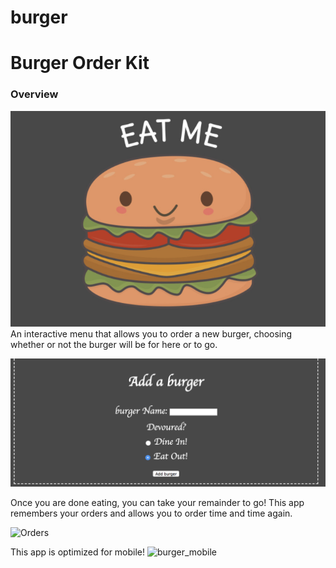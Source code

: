 # burger

# Burger Order Kit

### Overview
![Burger](https://github.com/coleve27/burger/blob/master/public/assets/images/title_pic.png?raw=true)
An interactive menu that allows you to order a new burger, choosing whether or not the burger will be for here or to go.

![Form](https://github.com/coleve27/burger/blob/master/public/assets/images/burger_form.png?raw=true)

Once you are done eating, you can take your remainder to go! This app remembers your orders and allows you to order time and time again.

![Orders](https://github.com/coleve27/bamazon/blob/master/bamazon_sceenshots/burger_buttons.png)

This app is optimized for mobile!
![burger_mobile](https://github.com/coleve27/bamazon/blob/master/bamazon_sceenshots/burger_mobiole.png)
